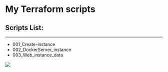 # My Terraform scripts
## Scripts List:
***
* 001_Create-instance
* 002_DockerServer_instance
* 003_Web_instance_data

![](https://komarev.com/ghpvc/?username=vyashin-devops0&label=Views+Since+Jan2022&color=brightgreen)
